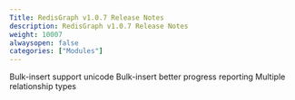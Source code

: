 ```yaml
---
Title: RedisGraph v1.0.7 Release Notes
description: RedisGraph v1.0.7 Release Notes
weight: 10007
alwaysopen: false
categories: ["Modules"]
---
```

Bulk-insert support unicode
Bulk-insert better progress reporting
Multiple relationship types